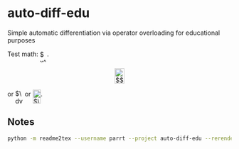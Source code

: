 # auto-diff-edu
Simple automatic differentiation via operator overloading for educational purposes

Test math: <img alt="$x^2$" src="https://rawgit.com/parrt/auto-diff-edu/master/images/6177db6fc70d94fdb9dbe1907695fce6.svg?invert_in_darkmode" align=middle width="15.947580000000002pt" height="26.76201000000001pt"/>.

<p align="center"><img alt="$$&#10;\frac{\partial Q}{\partial t}&#10;$$" src="https://rawgit.com/parrt/auto-diff-edu/master/images/908698c62d11a24eeb11e200128f6df2.svg?invert_in_darkmode" align=middle width="22.635855pt" height="33.812129999999996pt"/></p>

or <img alt="$\dv{f}{t_i}$" src="https://rawgit.com/parrt/auto-diff-edu/master/images/c86e9e129cfe3f7839d8f9b4319ebdc6.svg?invert_in_darkmode" align=middle width="17.43357pt" height="30.648420000000016pt"/> or <img alt="$\frac{\partial Q}{\partial t}$" src="https://rawgit.com/parrt/auto-diff-edu/master/images/31fcef5ad89935bf7afdd77634d19492.svg?invert_in_darkmode" align=middle width="18.08037pt" height="30.648420000000016pt"/>.

## Notes

```bash
python -m readme2tex --username parrt --project auto-diff-edu --rerender --svgdir images --usepackage physics --output README.md README.tex.md
```
